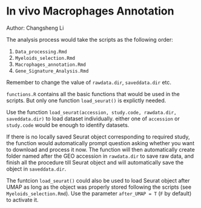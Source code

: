 # In vivo Macrophages Annotation

Author: Changsheng Li

The analysis process would take the scripts as the following order:

1. `Data_processing.Rmd`
2. `Myeloids_selection.Rmd`
3. `Macrophages_annotation.Rmd`
4. `Gene_Signature_Analysis.Rmd`

Remember to change the value of `rawdata.dir`, `saveddata.dir` etc.

`functions.R` contains all the basic functions that would be used in the scripts. But only one function `load_seurat()` is explictly needed.

Use the function `load_seurat(accession, study.code, rawdata.dir, saveddata.dir)` to load dataset individually. either one of `accession` or `study.code` would be enough to identify datasets.

If there is no locally saved Seurat object corresponding to required study, the function would automatically prompt question asking whether you want to download and process it now. The function will then automatically create folder named after the GEO accession in `rawdata.dir` to save raw data, and finish all the procedure till Seurat object and will automatically save the object in `saveddata.dir`.

The funtcion `load_seurat()` could also be used to load Seurat object after UMAP as long as the object was properly stored following the scripts (see `Myeloids_selection.Rmd`). Use the parameter `after_UMAP = T` (`F` by default) to activate it.
